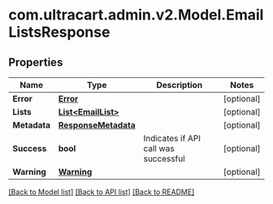 
# com.ultracart.admin.v2.Model.EmailListsResponse

## Properties

Name | Type | Description | Notes
------------ | ------------- | ------------- | -------------
**Error** | [**Error**](Error.md) |  | [optional] 
**Lists** | [**List&lt;EmailList&gt;**](EmailList.md) |  | [optional] 
**Metadata** | [**ResponseMetadata**](ResponseMetadata.md) |  | [optional] 
**Success** | **bool** | Indicates if API call was successful | [optional] 
**Warning** | [**Warning**](Warning.md) |  | [optional] 

[[Back to Model list]](../README.md#documentation-for-models)
[[Back to API list]](../README.md#documentation-for-api-endpoints)
[[Back to README]](../README.md)

